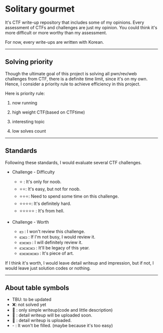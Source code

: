 # Solitary gourmet

It's CTF write-up repository that includes some of my opinions. Every assessment of CTFs and challenges are just my opinion. You could think it's more difficult or more worthy than my assessment.

For now, every write-ups are written with Korean.

---

## Solving priority

Though the ultimate goal of this project is solving all pwn/rev/web challenges from CTF, there is a definite time limit, since it's on my own. Hence, I consider a priority rule to achieve efficiency in this project.

Here is priority rule:

1. now running

2. high weight CTF(based on CTFtime)

3. interesting topic

4. low solves count

---

## Standards

Following these standards, I would evaluate several CTF challenges.

- Challenge - Difficulty
  - :star: : It's only for noob.
  - :star::star::​ It's easy, but not for noob.
  - :star::star::star:: Need to spend some time on this challenge.
  - :star::star::star::star:: It's definitely hard.
  - :star::star::star::star::star: : It's from hell.



- Challenge - Worth
  - :dollar: : I won't review this challenge.
  - :dollar::dollar: : If I'm not busy, I would review it.
  - :dollar::dollar::dollar: : I will definitely review it.
  - :dollar::dollar::dollar::dollar: : It'll be legacy of this year.
  - :dollar::dollar::dollar::dollar::dollar: : It's piece of art. 



If I think it's worth, I would leave detail writeup and impression, but if not, I would leave just solution codes or nothing.

---

## About table symbols

- TBU: to be updated
- ❌: not solved yet
- :black_flag: : only simple writeup(code and little description)
- :flags: : detail writeup will be uploaded soon.
- :triangular_flag_on_post: : detail writeup is uploaded.
- \- : It won't be filled. (maybe because it's too easy)
